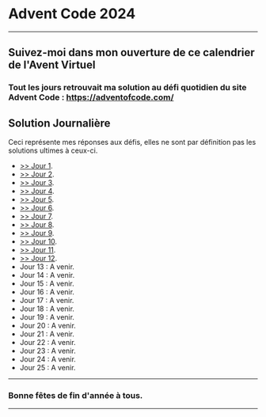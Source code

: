 # Advent Code 2024
---

Suivez-moi dans mon ouverture de ce calendrier de l'Avent Virtuel
---

### Tout les jours retrouvait ma solution au défi quotidien du site Advent Code : <a>https://adventofcode.com/</a>

## Solution Journalière
Ceci représente mes réponses aux défis, elles ne sont par définition pas les solutions ultimes à ceux-ci.

- <a href="/jour_01/">>> Jour 1</a>.
- <a href="/jour_02/">>> Jour 2</a>.
- <a href="/jour_03/">>> Jour 3</a>.
- <a href="/jour_04/">>> Jour 4</a>.
- <a href="/jour_05/">>> Jour 5</a>.
- <a href="/jour_06/">>> Jour 6</a>.
- <a href="/jour_07/">>> Jour 7</a>.
- <a href="/jour_08/">>> Jour 8</a>.
- <a href="/jour_09/">>> Jour 9</a>.
- <a href="/jour_10/">>> Jour 10</a>.
- <a href="/jour_11/">>> Jour 11</a>.
- <a href="/jour_12/">>> Jour 12</a>.
- Jour 13  :  A venir.
- Jour 14  :  A venir.
- Jour 15  :  A venir.
- Jour 16  :  A venir.
- Jour 17  :  A venir.
- Jour 18  :  A venir.
- Jour 19  :  A venir.
- Jour 20  :  A venir.
- Jour 21  :  A venir.
- Jour 22  :  A venir.
- Jour 23  :  A venir.
- Jour 24  :  A venir.
- Jour 25  :  A venir.

---
### Bonne fêtes de fin d'année à tous.
---